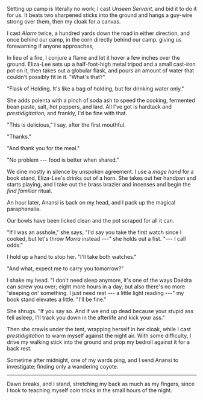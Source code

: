 Setting up camp is literally no work; I cast _Unseen Servant,_ and bid it to do it
for us. It beats two sharpened sticks into the ground and hangs a guy-wire strong over
them, then my cloak for a canvas.

I cast _Alarm_ twice, a hundred yards down the road in either direction, and once behind our
camp, in the corn directly behind our camp. giving us forewarning 
if anyone approaches,

In lieu of a fire, I conjure a flame and let it hover a few inches over the
ground. Eliza-Lee sets up a half-foot-high metal tripod and a small cast-iron
pot on it, then takes out a globular flask, and pours an amount of water that
couldn't possibly fit in it. "What's that?"

"Flask of Holding. It's like a bag of holding, but for drinking water only."

She adds polenta with a pinch of soda ash to speed the cooking, fermented
bean paste, salt, hot peppers, and lard.  All I've got is hardtack and
_prestidigitation,_ and frankly, I'd be fine with that.

"This is delicious," I say, after the first mouthful.

"Thanks."

"And thank you for the meal."

"No problem --- food is better when shared."

We dine mostly in silence by unspoken agreement. I use a _mage hand_ for a book
stand, Eliza-Lee's drinks out of a horn.  She takes out her handpan and starts
playing, and I take out the brass brazier and incenses and begin the _find
familiar_ ritual.

An hour later, Anansi is back on my head, and I pack up the magical paraphenalia.

Our bowls have been licked clean and the pot scraped for all it can.

"If I was an asshole," she says, "I'd say you take the first watch since I
cooked, but let's throw _Morra_ instead ---" she holds out a fist. "--- I
call odds."

I hold up a hand to stop her. "I'll take both watches."

"And what, expect me to carry you tomorrow?"

I shake my head. "I don't need sleep anymore, it's one of the ways Daédra can
screw you over; eight more hours in a day, but also there's no more 'sleeping on'
something. I just need rest --- a little light reading ---" my book stand elevates a little.
"I'll be fine."

She shrugs. "If you say so. And if we end up dead because your stupid ass fell asleep,
I'll track you down in the afterlife and kick your ass."

Then she crawls under the tent, wrapping herself in her cloak, while I cast _prestidigitation_
to warm myself against the night air. With some difficulty, I drive my walking stick into the ground
and prop my bedroll against it for a back rest.

Sometime after midnight, one of my wards ping, and I send Anansi to investigate; finding only
a wandering coyote.

----

Dawn breaks, and I stand, stretching my back as much as my fingers, since I took to teaching
myself coin tricks in the small hours of the night.
